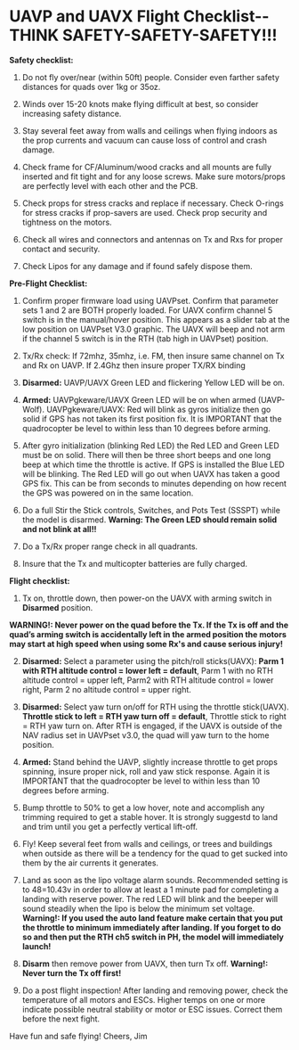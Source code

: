 # UAVP and UAVX Flight Checklist--THINK SAFETY-SAFETY-SAFETY!!! #

**Safety checklist:**

1. Do not fly over/near (within 50ft) people. Consider even farther safety distances for quads over 1kg or 35oz.

2. Winds over 15-20 knots make flying difficult at best, so consider increasing safety distance.

3. Stay several feet away from walls and ceilings when flying indoors as the prop currents and vacuum can cause loss of control and crash damage.

4. Check frame for CF/Aluminum/wood cracks and all mounts are fully inserted and fit tight and for any loose screws.  Make sure motors/props are perfectly level with each other and the PCB.

5. Check props for stress cracks and replace if necessary.  Check O-rings for stress cracks if prop-savers are used.  Check prop security and tightness on the motors.

6. Check all wires and connectors and antennas on Tx and Rxs for proper contact and security.

7. Check Lipos for any damage and if found safely dispose them.


**Pre-Flight Checklist:**

1. Confirm proper firmware load using UAVPset.  Confirm that parameter sets 1 and 2 are BOTH properly loaded.
For UAVX confirm channel 5 switch is in the manual/hover position. This appears as a slider tab at the low position on UAVPset V3.0 graphic.  The UAVX will beep and not arm if the channel 5 switch is in the RTH (tab high in UAVPset) position.

2. Tx/Rx check: If 72mhz, 35mhz, i.e. FM, then insure same channel on Tx and Rx on UAVP. If 2.4Ghz then insure proper TX/RX binding

3. **Disarmed:** UAVP/UAVX Green LED and flickering Yellow LED will be on.

4. **Armed:** UAVPgkeware/UAVX Green LED will be on when armed (UAVP-Wolf).  UAVPgkeware/UAVX: Red will blink as gyros initialize then go solid if GPS has not taken its first position fix. It is IMPORTANT that the quadrocopter be level to within less than 10 degrees before arming.

5. After gyro initialization (blinking Red LED) the Red LED and Green LED must be on solid. There will then be three short beeps and one long beep at which time the throttle is active. If GPS is installed the Blue LED will be blinking.  The Red LED will go out when UAVX has taken a good GPS fix.  This can be from seconds to minutes depending on how recent the GPS was powered on in the same location.

6. Do a full Stir the Stick controls, Switches, and Pots Test (SSSPT) while the model is disarmed.   **Warning: The Green LED should remain solid and not blink at all!!**

7. Do a Tx/Rx proper range check in all quadrants.

8. Insure that the Tx and multicopter batteries are fully charged.


**Flight checklist:**

1. Tx on, throttle down, then power-on the UAVX with arming switch in **Disarmed** position.

**WARNING!:  Never power on the quad before the Tx.  If the Tx is off and the quad’s arming switch is accidentally left in the armed position the motors may start at high speed when using some Rx's and cause serious injury!**

2. **Disarmed:** Select a parameter using the pitch/roll sticks(UAVX): **Parm 1 with RTH altitude control = lower left = default**, Parm 1 with no RTH altitude control = upper left, Parm2 with RTH altitude control = lower right, Parm 2 no altitude control = upper right.

3. **Disarmed:** Select yaw turn on/off for RTH using the throttle stick(UAVX).  **Throttle stick to left = RTH yaw turn off = default**, Throttle stick to right = RTH yaw turn on.  After RTH is engaged, if the UAVX is outside of the NAV radius set in UAVPset v3.0, the quad will yaw turn to the home position.

4. **Armed:**  Stand behind the UAVP, slightly increase throttle to get props spinning, insure proper nick, roll and yaw stick response. Again it is IMPORTANT that the quadrocopter be level to within less than 10 degrees before arming.

5. Bump throttle to 50% to get a low hover, note and accomplish any trimming required to get a stable hover.  It is strongly suggestd to land and trim until you get a perfectly vertical lift-off.

6. Fly! Keep several feet from walls and ceilings, or trees and buildings when outside as there will be a tendency for the quad to get sucked into them by the air currents it generates.

7. Land as soon as the lipo voltage alarm sounds.  Recommended setting is to 48=10.43v in order to allow at least a 1 minute pad for completing a landing with reserve power. The red LED will blink and the beeper will sound steadily when the lipo is below the minimum set voltage.  **Warning!:  If you used the auto land feature make certain that you put the throttle to minimum immediately after landing.  If you forget to do so and then put the RTH ch5 switch in PH, the model will immediately launch!**

8. **Disarm** then remove power from UAVX, then turn Tx off.  **Warning!:  Never turn the Tx off first!**

9. Do a post flight inspection!  After landing and removing power, check the temperature of all motors and ESCs.  Higher temps on one or more indicate possible neutral stability or motor or ESC issues.  Correct them before the next fight.

Have fun and safe flying!
Cheers,
Jim